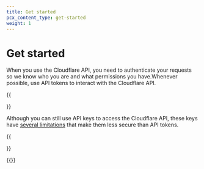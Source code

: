 ```yaml
---
title: Get started
pcx_content_type: get-started
weight: 1
---
```


# Get started

When you use the Cloudflare API, you need to authenticate your requests so we know who you are and what permissions you have.Whenever possible, use API tokens to interact with the Cloudflare API.

{{<Aside type="note">}}

Although you can still use API keys to access the Cloudflare API, these keys have [several limitations](/api/keys/#limitations) that make them less secure than API tokens.

{{</Aside>}}

{{<directory-listing>}}